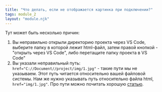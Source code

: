 ```yaml
---
title: "Что делать, если не отображается картинка при подключении?"
tags: module_2
layout: "module.njk"
---
```


Тут может быть несколько причин:
1. Вы неправильно открыли директорию проекта через VS Code, выберите папку в которой лежит html-файл, затем правой кнопкой - "открыть через VS Code", либо перетащите папку проекта в VS Code"
2. Вы указали неправильный путь: `href="C://Document//project/img/1.jpg"` - такие пути мы не указываем. Этот путь читается относительно вашей файловой системы. Нам же нужно указывать путь относительно файла html, `href="img/1.jpg"`. Про пути можно почитать хорошую <a href="https://www.uamedwed.com/blog/web/absolyutnyj-i-otnositelnyj-put-k-fajlam.html" target="_blank">статью</a>.
